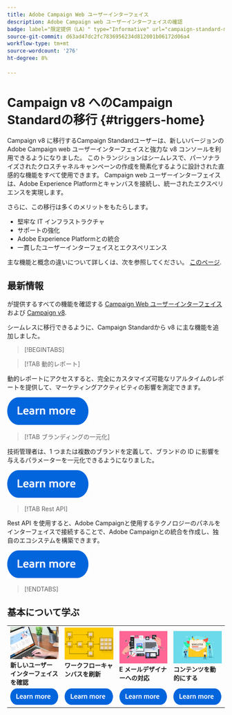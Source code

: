 ```yaml
---
title: Adobe Campaign Web ユーザーインターフェイス
description: Adobe Campaign web ユーザーインターフェイスの確認
badge: label="限定提供（LA）" type="Informative" url="campaign-standard-migration-home.md" tooltip="Campaign Standard移行済みユーザーに制限"
source-git-commit: d63ad47dc2fc7836956234d812001b06172d06a4
workflow-type: tm+mt
source-wordcount: '276'
ht-degree: 8%

---
```



# Campaign v8 へのCampaign Standardの移行 {#triggers-home}

Campaign v8 に移行するCampaign Standardユーザーは、新しいバージョンのAdobe Campaign web ユーザーインターフェイスと強力な v8 コンソールを利用できるようになりました。 このトランジションはシームレスで、パーソナライズされたクロスチャネルキャンペーンの作成を簡素化するように設計された直感的な機能をすべて使用できます。 Campaign web ユーザーインターフェイスは、Adobe Experience Platformとキャンバスを接続し、統一されたエクスペリエンスを実現します。

さらに、この移行は多くのメリットをもたらします。

* 堅牢な IT インフラストラクチャ
* サポートの強化
* Adobe Experience Platformとの統合
* 一貫したユーザーインターフェイスとエクスペリエンス

主な機能と概念の違いについて詳しくは、次を参照してください。 [このページ](https://experienceleague.adobe.com/en/docs/campaign-web/v8/rn/acs-migration.html).

## 最新情報

が提供するすべての機能を確認する [Campaign Web ユーザーインターフェイス](https://experienceleague.adobe.com/ja/docs/campaign-web/v8/campaign-web-home) および [Campaign v8](https://experienceleague.adobe.com/ja/docs/campaign/campaign-v8/campaign-home).

シームレスに移行できるように、Campaign Standardから v8 に主な機能を追加しました。

>[!BEGINTABS]

>[!TAB 動的レポート]

動的レポートにアクセスすると、完全にカスタマイズ可能なリアルタイムのレポートを提供して、マーケティングアクティビティの影響を測定できます。

[![画像](assets/do-not-localize/learn-more-button.svg)](reporting/get-started-reporting.md)

>[!TAB ブランディングの一元化]

技術管理者は、1 つまたは複数のブランドを定義して、ブランドの ID に影響を与えるパラメーターを一元化できるようになりました。

[![画像](assets/do-not-localize/learn-more-button.svg)](branding/branding-gs.md)

>[!TAB Rest API]

Rest API を使用すると、Adobe Campaignと使用するテクノロジーのパネルをインターフェイスで接続することで、Adobe Campaignとの統合を作成し、独自のエコシステムを構築できます。

[![画像](assets/do-not-localize/learn-more-button.svg)](api/get-started-apis.md)

>[!ENDTABS]

## 基本について学ぶ

<table style="table-layout:fixed">
  <tr style="border: 0;">
    <td>
    <a href="https://experienceleague.adobe.com/en/docs/campaign-web/v8/start/user-interface"><img src="assets/do-not-localize/menu-ui.jpeg"></a>
    <div><strong>新しいユーザーインターフェイスを確認</strong><br/></div>
    </td>
    <td>
    <a href="https://experienceleague.adobe.com/en/docs/campaign-web/v8/wf/gs-workflows"><img src="assets/do-not-localize/menu-workflows.jpeg"></a>
    <div><strong>ワークフローキャンバスを刷新</strong><br/></div><br/>
    </td>
    <td>
    <a href="https://experienceleague.adobe.com/en/docs/campaign-web/v8/msg/email/content/start-design/get-started-email-designer"><img src="assets/do-not-localize/menu-email.png"></a>
    <div><strong>E メールデザイナーへの対応</strong><br/>
    </div></td>
    <td>
    <a href="https://experienceleague.adobe.com/en/docs/campaign-web/v8/msg/dynamic-content/gs-personalization"><img src="assets/do-not-localize/menu-dynamic.png"></a>
    <div><strong>コンテンツを動的にする</strong><br/></div>
    </td>
  </tr>
  <tr style="border: 0;">
    <td align="center"><a href="https://experienceleague.adobe.com/en/docs/campaign-web/v8/start/user-interface"><img src="assets/do-not-localize/learn-more-button.svg"></a></td>
    <td align="center"><a href="https://experienceleague.adobe.com/en/docs/campaign-web/v8/wf/gs-workflows"><img src="assets/do-not-localize/learn-more-button.svg"></a></td>
    <td align="center"><a href="https://experienceleague.adobe.com/en/docs/campaign-web/v8/msg/email/content/start-design/get-started-email-designer"><img src="assets/do-not-localize/learn-more-button.svg"></a></td>
    <td align="center"><a href="https://experienceleague.adobe.com/en/docs/campaign-web/v8/msg/dynamic-content/gs-personalization"><img src="assets/do-not-localize/learn-more-button.svg"></a></td>
    </tr>
</table>
